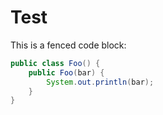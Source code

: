 # Test

This is a fenced code block:

```java
public class Foo() {
	public Foo(bar) {
		System.out.println(bar);
	}
}
```
